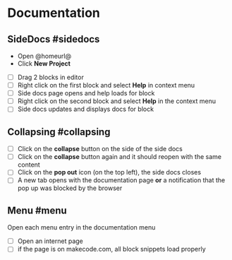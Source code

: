 # Documentation

## SideDocs #sidedocs

* Open @homeurl@
* Click **New Project**
* [ ] Drag 2 blocks in editor
* [ ] Right click on the first block and select **Help** in context menu
* [ ] Side docs page opens and help loads for block    
* [ ] Right click on the second block and select **Help** in the context menu
* [ ] Side docs updates and displays docs for block

## Collapsing #collapsing

* [ ] Click on the **collapse** button on the side of the side docs
* [ ] Click on the **collapse** button again and it should reopen with the same content
* [ ] Click on the **pop out** icon (on the top left), the side docs closes
* [ ] A new tab opens with the documentation page **or** a notification that the pop up was blocked by the browser

## Menu #menu

Open each menu entry in the documentation menu

* [ ] Open an internet page
* [ ] if the page is on makecode.com, all block snippets load properly